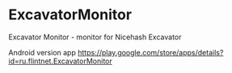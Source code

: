 # ExcavatorMonitor
Excavator Monitor - monitor for Nicehash Excavator

Android version app https://play.google.com/store/apps/details?id=ru.flintnet.ExcavatorMonitor
